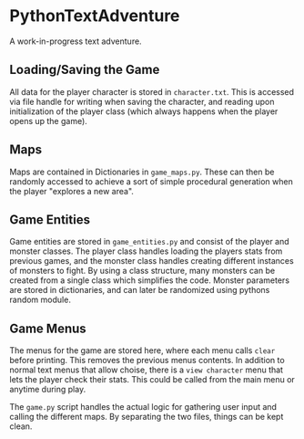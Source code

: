 # PythonTextAdventure
A work-in-progress text adventure.

## Loading/Saving the Game
All data for the player character is stored in `character.txt`. This is accessed via file handle for writing when saving the character, and reading upon initialization of the player class (which always happens when the player opens up the game).

## Maps
Maps are contained in Dictionaries in `game_maps.py`. These can then be randomly accessed to achieve a sort of simple procedural generation when the player "explores a new area".

## Game Entities
Game entities are stored in `game_entities.py` and consist of the player and monster classes. The player class handles loading the players stats from previous games, and the monster class handles creating different instances of monsters to fight. By using a class structure, many monsters can be created from a single class which simplifies the code. Monster parameters are stored in dictionaries, and can later be randomized using pythons random module.

## Game Menus
The menus for the game are stored here, where each menu calls `clear` before printing. This removes the previous menus contents. In addition to normal text menus that allow choise, there is a `view character` menu that lets the player check their stats. This could be called from the main menu or anytime during play.

The `game.py` script handles the actual logic for gathering user input and calling the different maps. By separating the two files, things can be kept clean.
